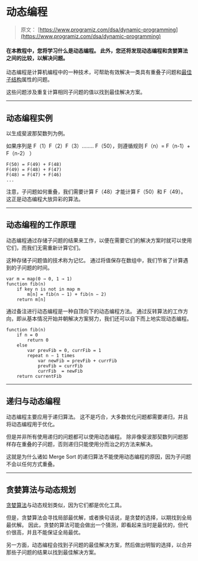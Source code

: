 # 动态编程

> 原文： [https://www.programiz.com/dsa/dynamic-programming](https://www.programiz.com/dsa/dynamic-programming)

#### 在本教程中，您将学习什么是动态编程。 此外，您还将发现动态编程和贪婪算法之间的比较，以解决问题。

动态编程是计算机编程中的一种技术，可帮助有效解决一类具有重叠子问题和[最佳子结构](https://en.wikipedia.org/wiki/Optimal_substructure)属性的问题。

这些问题涉及重复计算相同子问题的值以找到最佳解决方案。

* * *

## 动态编程实例

以生成斐波那契数列为例。

如果序列是 F（1）F（2）F（3）........ F（50），则遵循规则 F（n）= F（n-1）+ F（n-2） ）

```
F(50) = F(49) + F(48)
F(49) = F(48) + F(47)
F(48) = F(47) + F(46)
...

```

注意，子问题如何重叠，我们需要计算 F（48）才能计算 F（50）和 F（49）。 这正是动态编程大放异彩的算法。

* * *

## 动态编程的工作原理

动态编程通过存储子问题的结果来工作，以便在需要它们的解决方案时就可以使用它们，而我们无需重新计算它们。

这种存储子问题值的技术称为记忆。 通过将值保存在数组中，我们节省了计算遇到的子问题的时间。

```
var m = map(0 → 0, 1 → 1)
function fib(n)
    if key n is not in map m 
        m[n] = fib(n − 1) + fib(n − 2)
    return m[n]

```

通过备注进行动态编程是一种自顶向下的动态编程方法。 通过反转算法的工作方向，即从基本情况开始并朝解决方案努力，我们还可以自下而上地实现动态编程。

```
function fib(n)
    if n = 0
        return 0
    else
        var prevFib = 0, currFib = 1
        repeat n − 1 times
            var newFib = prevFib + currFib
            prevFib = currFib
            currFib  = newFib
    return currentFib

```

* * *

## 递归与动态编程

动态编程主要应用于递归算法。 这不是巧合，大多数优化问题都需要递归，并且将动态编程用于优化。

但是并非所有使用递归的问题都可以使用动态编程。 除非像斐波那契数列问题那样存在重叠的子问题，否则递归只能使用分而治之的方法来解决。

这就是为什么诸如 Merge Sort 的递归算法不能使用动态编程的原因，因为子问题不会以任何方式重叠。

* * *

## 贪婪算法与动态规划

[贪婪算法](https://www.programiz.com/dsa/greedy-algorithm)与动态规划类似，因为它们都是优化工具。

但是，贪婪算法会寻找局部最优解，或者换句话说，是贪婪的选择，以期找到全局最优解。 因此，贪婪的算法可能会做出一个猜测，即看起来当时是最优的，但代价很高，并且不能保证全局最优。

另一方面，动态编程会找到子问题的最佳解决方案，然后做出明智的选择，以合并那些子问题的结果以找到最佳解决方案。